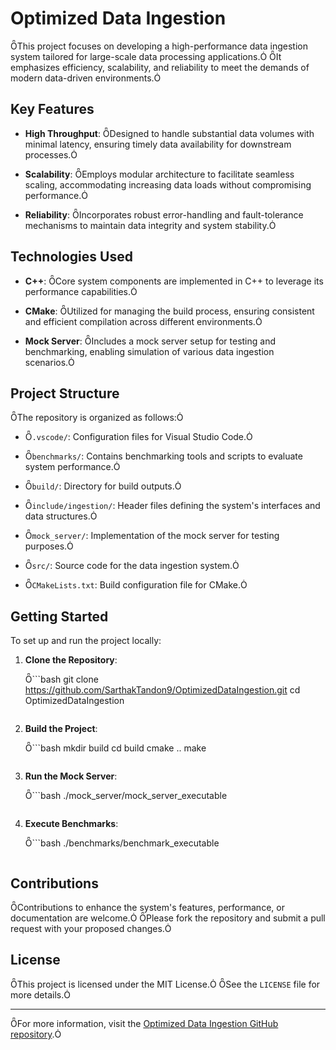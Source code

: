 # Optimized Data Ingestion #

This project focuses on developing a high-performance data ingestion system tailored for large-scale data processing applications. It emphasizes efficiency, scalability, and reliability to meet the demands of modern data-driven environments.

## Key Features

- **High Throughput**: Designed to handle substantial data volumes with minimal latency, ensuring timely data availability for downstream processes.

- **Scalability**: Employs modular architecture to facilitate seamless scaling, accommodating increasing data loads without compromising performance.

- **Reliability**: Incorporates robust error-handling and fault-tolerance mechanisms to maintain data integrity and system stability.

## Technologies Used

- **C++**: Core system components are implemented in C++ to leverage its performance capabilities.

- **CMake**: Utilized for managing the build process, ensuring consistent and efficient compilation across different environments.

- **Mock Server**: Includes a mock server setup for testing and benchmarking, enabling simulation of various data ingestion scenarios.

## Project Structure

The repository is organized as follows:

- `.vscode/`: Configuration files for Visual Studio Code.

- `benchmarks/`: Contains benchmarking tools and scripts to evaluate system performance.

- `build/`: Directory for build outputs.

- `include/ingestion/`: Header files defining the system's interfaces and data structures.

- `mock_server/`: Implementation of the mock server for testing purposes.

- `src/`: Source code for the data ingestion system.

- `CMakeLists.txt`: Build configuration file for CMake.

## Getting Started

To set up and run the project locally:

1. **Clone the Repository**:

   ```bash
   git clone https://github.com/SarthakTandon9/OptimizedDataIngestion.git
   cd OptimizedDataIngestion
   ```

2. **Build the Project**:

   ```bash
   mkdir build
   cd build
   cmake ..
   make
   ```

3. **Run the Mock Server**:

   ```bash
   ./mock_server/mock_server_executable
   ```

4. **Execute Benchmarks**:

   ```bash
   ./benchmarks/benchmark_executable
   ```

## Contributions

Contributions to enhance the system's features, performance, or documentation are welcome. Please fork the repository and submit a pull request with your proposed changes.

## License

This project is licensed under the MIT License. See the `LICENSE` file for more details.

---

For more information, visit the [Optimized Data Ingestion GitHub repository](https://github.com/SarthakTandon9/OptimizedDataIngestion). 
